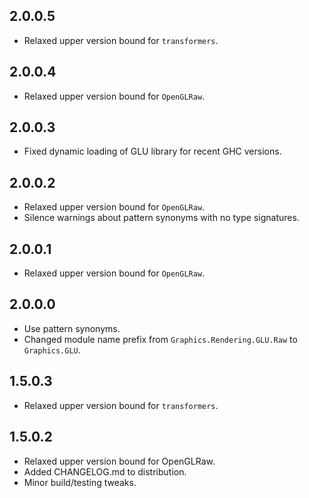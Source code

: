 2.0.0.5
-------
* Relaxed upper version bound for `transformers`.

2.0.0.4
-------
* Relaxed upper version bound for `OpenGLRaw`.

2.0.0.3
-------
* Fixed dynamic loading of GLU library for recent GHC versions.

2.0.0.2
-------
* Relaxed upper version bound for `OpenGLRaw`.
* Silence warnings about pattern synonyms with no type signatures.

2.0.0.1
-------
* Relaxed upper version bound for `OpenGLRaw`.

2.0.0.0
-------
* Use pattern synonyms.
* Changed module name prefix from `Graphics.Rendering.GLU.Raw` to `Graphics.GLU`.

1.5.0.3
-------
* Relaxed upper version bound for `transformers`.

1.5.0.2
-------
* Relaxed upper version bound for OpenGLRaw.
* Added CHANGELOG.md to distribution.
* Minor build/testing tweaks.
